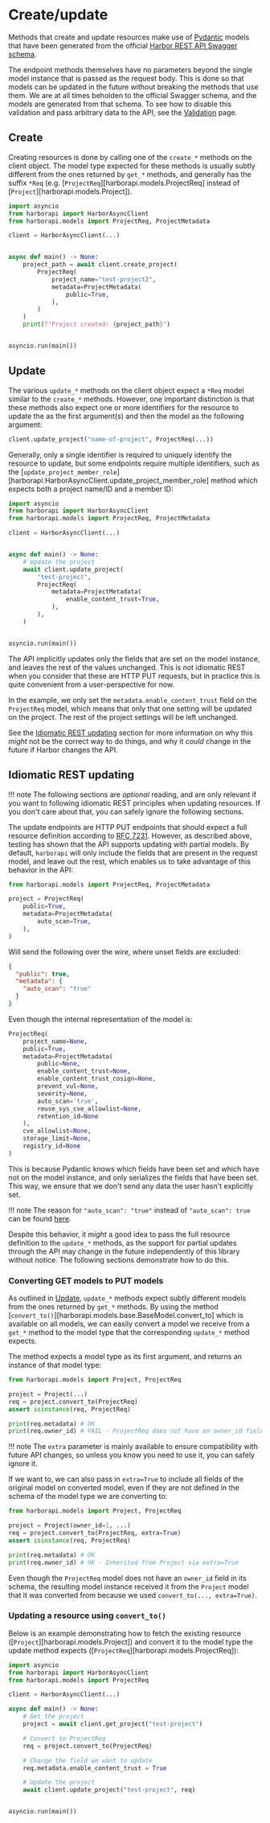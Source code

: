 # Create/update

Methods that create and update resources make use of [Pydantic](https://docs.pydantic.dev/) models that have been generated from the official [Harbor REST API Swagger schema](https://github.com/goharbor/harbor/blob/main/api/v2.0/swagger.yaml).

The endpoint methods themselves have no parameters beyond the single model instance that is passed as the request body. This is done so that models can be updated in the future without breaking the methods that use them. We are at all times beholden to the official Swagger schema, and the models are generated from that schema. To see how to disable this validation and pass arbitrary data to the API, see the [Validation](./validation.md/#validation) page.

## Create

Creating resources is done by calling one of the `create_*` methods on the client object. The model type expected for these methods is usually subtly different from the ones returned by `get_*` methods, and generally has the suffix `*Req` (e.g. [`ProjectReq`][harborapi.models.ProjectReq] instead of [`Project`][harborapi.models.Project]).

```python
import asyncio
from harborapi import HarborAsyncClient
from harborapi.models import ProjectReq, ProjectMetadata

client = HarborAsyncClient(...)


async def main() -> None:
    project_path = await client.create_project(
        ProjectReq(
            project_name="test-project2",
            metadata=ProjectMetadata(
                public=True,
            ),
        )
    )
    print(f"Project created: {project_path}")


asyncio.run(main())
```

## Update

The various `update_*` methods on the client object expect a `*Req` model similar to the `create_*` methods. However, one important distinction is that these methods also expect one or more identifiers for the resource to update the as the first argument(s) and then the model as the following argument:

```py
client.update_project("name-of-project", ProjectReq(...))
```

Generally, only a single identifier is required to uniquely identify the resource to update, but some endpoints require multiple identifiers, such as the [`update_project_member_role`][harborapi.HarborAsyncClient.update_project_member_role] method which expects both a project name/ID and a member ID:

```py
import asyncio
from harborapi import HarborAsyncClient
from harborapi.models import ProjectReq, ProjectMetadata

client = HarborAsyncClient(...)


async def main() -> None:
    # Update the project
    await client.update_project(
        "test-project",
        ProjectReq(
            metadata=ProjectMetadata(
                enable_content_trust=True,
            ),
        ),
    )


asyncio.run(main())
```

The API implicitly updates only the fields that are set on the model instance, and leaves the rest of the values unchanged. This is not idiomatic REST when you consider that these are HTTP PUT requests, but in practice this is quite convenient from a user-perspective for now.

In the example, we only set the `metadata.enable_content_trust` field on the `ProjectReq` model, which means that only that one setting will be updated on the project. The rest of the project settings will be left unchanged.

See the [Idiomatic REST updating](#idiomatic-rest-updating) section for more information on why this _might_ not be the correct way to do things, and why it _could_ change in the future if Harbor changes the API.

## Idiomatic REST updating


!!! note
    The following sections are _optional_ reading, and are only relevant if you want to following idiomatic REST principles when updating resources. If you don't care about that, you can safely ignore the following sections.

The update endpoints are HTTP PUT endpoints that should expect a full resource definition according to [RFC 7231](https://datatracker.ietf.org/doc/html/rfc7231#section-4.3.4). However, as described above, testing has shown that the API supports updating with partial models. By default, `harborapi` will only include the fields that are present in the request model, and leave out the rest, which enables us to take advantage of this behavior in the API:

```py
from harborapi.models import ProjectReq, ProjectMetadata

project = ProjectReq(
    public=True,
    metadata=ProjectMetadata(
        auto_scan=True,
    ),
)
```

Will send the following over the wire, where unset fields are excluded:

```json
{
  "public": true,
  "metadata": {
    "auto_scan": "true"
  }
}
```

Even though the internal representation of the model is:

```py
ProjectReq(
    project_name=None,
    public=True,
    metadata=ProjectMetadata(
        public=None,
        enable_content_trust=None,
        enable_content_trust_cosign=None,
        prevent_vul=None,
        severity=None,
        auto_scan='true',
        reuse_sys_cve_allowlist=None,
        retention_id=None
    ),
    cve_allowlist=None,
    storage_limit=None,
    registry_id=None
)
```

This is because Pydantic knows which fields have been set and which have not on the model instance, and only serializes the fields that have been set. This way, we ensure that we don't send any data the user hasn't explicitly set.

!!! note
    The reason for `"auto_scan": "true"` instead of `"auto_scan": true` can be found [here](../../models/#string-fields-with-true-and-false-values-in-api-spec).

Despite this behavior, it _might_ a good idea to pass the full resource definition to the `update_*` methods, as the support for partial updates through the API may change in the future independently of this library without notice. The following sections demonstrate how to do this.


### Converting GET models to PUT models

As outlined in [Update](#update), `update_*` methods expect subtly different models from the ones returned by `get_*` methods. By using the method [`convert_to()`][harborapi.models.base.BaseModel.convert_to] which is available on all models, we can easily convert a model we receive from a `get_*` method to the model type that the corresponding `update_*` method expects.

The method expects a model type as its first argument, and returns an instance of that model type:

```py
from harborapi.models import Project, ProjectReq

project = Project(...)
req = project.convert_to(ProjectReq)
assert isinstance(req, ProjectReq)

print(req.metadata) # OK
print(req.owner_id) # FAIL - ProjectReq does not have an owner_id field
```

!!! note
    The `extra` parameter is mainly available to ensure compatibility with future API changes, so unless you know you need to use it, you can safely ignore it.

If we want to, we can also pass in `extra=True` to include all fields of the original model on converted model, even if they are not defined in the schema of the model type we are converting to:

```py hl_lines="4"
from harborapi.models import Project, ProjectReq

project = Project(owner_id=1, ...)
req = project.convert_to(ProjectReq, extra=True)
assert isinstance(req, ProjectReq)

print(req.metadata) # OK
print(req.owner_id) # OK - Inherited from Project via extra=True
```

Even though the `ProjectReq` model does not have an `owner_id` field in its schema, the resulting model instance received it from the `Project` model that it was converted from because we used `convert_to(..., extra=True)`.

### Updating a resource using `convert_to()`

Below is an example demonstrating how to fetch the existing resource ([`Project`][harborapi.models.Project]) and convert it to the model type the update method expects ([`ProjectReq`][harborapi.models.ProjectReq]):

```py
import asyncio
from harborapi import HarborAsyncClient
from harborapi.models import ProjectReq

client = HarborAsyncClient(...)

async def main() -> None:
    # Get the project
    project = await client.get_project("test-project")

    # Convert to ProjectReq
    req = project.convert_to(ProjectReq)

    # Change the field we want to update
    req.metadata.enable_content_trust = True

    # Update the project
    await client.update_project("test-project", req)


asyncio.run(main())
```

[^1]: You can defend this behavior with certain interpretations of this quote from the RFC: *"When a PUT
   representation is inconsistent with the target resource, the origin
   server SHOULD either make them consistent, by transforming the
   representation or changing the resource configuration [...]"*. However, this implicit behavior is not documented anywhere by Harbor, so we have no way of knowing if it is intentional or not.
